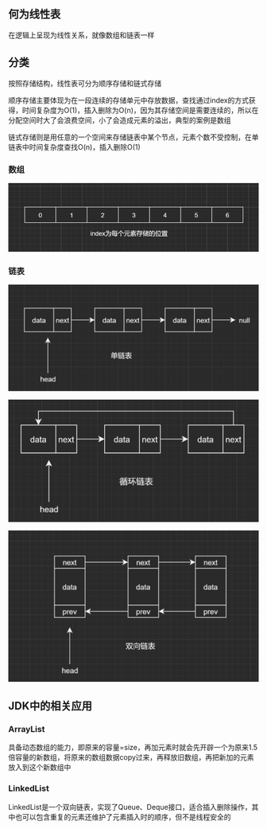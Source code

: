 ## 何为线性表

在逻辑上呈现为线性关系，就像数组和链表一样

## 分类

按照存储结构，线性表可分为顺序存储和链式存储

顺序存储主要体现为在一段连续的存储单元中存放数据，查找通过index的方式获得，时间复杂度为O(1)，插入删除为O(n)，因为其存储空间是需要连续的，所以在分配空间时大了会浪费空间，小了会造成元素的溢出，典型的案例是数组

链式存储则是用任意的一个空间来存储链表中某个节点，元素个数不受控制，在单链表中时间复杂度查找O(n)，插入删除O(1)

### 数组

![image-20200725201637164](线性表.assets/image-20200725201637164.png)

### 链表

![image-20200725202335877](线性表.assets/image-20200725202335877.png)

![image-20200725202816911](线性表.assets/image-20200725202816911.png)

![image-20200725203108960](线性表.assets/image-20200725203108960.png)

## JDK中的相关应用

### ArrayList

具备动态数组的能力，即原来的容量=size，再加元素时就会先开辟一个为原来1.5倍容量的新数组，将原来的数组数据copy过来，再释放旧数组，再把新加的元素放入到这个新数组中

### LinkedList

LinkedList是一个双向链表，实现了Queue、Deque接口，适合插入删除操作，其中也可以包含重复的元素还维护了元素插入时的顺序，但不是线程安全的
